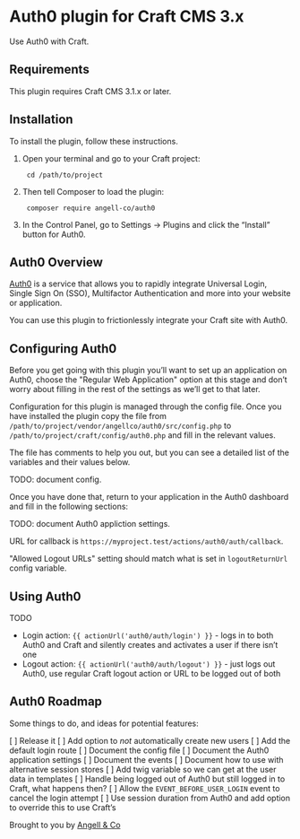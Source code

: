 # Auth0 plugin for Craft CMS 3.x

Use Auth0 with Craft.

## Requirements

This plugin requires Craft CMS 3.1.x or later.

## Installation

To install the plugin, follow these instructions.

1. Open your terminal and go to your Craft project:

        cd /path/to/project

2. Then tell Composer to load the plugin:

        composer require angell-co/auth0

3. In the Control Panel, go to Settings → Plugins and click the “Install” button for Auth0.

## Auth0 Overview

[Auth0](https://auth0.com/) is a service that allows you to rapidly integrate Universal Login, Single Sign On (SSO), Multifactor Authentication and more into your website or application.

You can use this plugin to frictionlessly integrate your Craft site with Auth0.

## Configuring Auth0

Before you get going with this plugin you’ll want to set up an application on Auth0, choose the "Regular Web Application" option at this stage and don’t worry about filling in the rest of the settings as we’ll get to that later.

Configuration for this plugin is managed through the config file. Once you have installed the plugin copy the file from `/path/to/project/vendor/angellco/auth0/src/config.php` to `/path/to/project/craft/config/auth0.php` and fill in the relevant values.

The file has comments to help you out, but you can see a detailed list of the variables and their values below.

TODO: document config.

Once you have done that, return to your application in the Auth0 dashboard and fill in the following sections:

TODO: document Auth0 appliction settings.

URL for callback is `https://myproject.test/actions/auth0/auth/callback`.

"Allowed Logout URLs" setting should match what is set in `logoutReturnUrl` config variable.

## Using Auth0

TODO

* Login action: `{{ actionUrl('auth0/auth/login') }}` - logs in to both Auth0 and Craft and silently creates and activates a user if there isn’t one 
* Logout action: `{{ actionUrl('auth0/auth/logout') }}` - just logs out Auth0, use regular Craft logout action or URL to be logged out of both

## Auth0 Roadmap

Some things to do, and ideas for potential features:

[ ] Release it
[ ] Add option to _not_ automatically create new users
[ ] Add the default login route
[ ] Document the config file
[ ] Document the Auth0 application settings
[ ] Document the events
[ ] Document how to use with alternative session stores
[ ] Add twig variable so we can get at the user data in templates
[ ] Handle being logged out of Auth0 but still logged in to Craft, what happens then?
[ ] Allow the `EVENT_BEFORE_USER_LOGIN` event to cancel the login attempt
[ ] Use session duration from Auth0 and add option to override this to use Craft’s 

Brought to you by [Angell & Co](https://angell.io)
